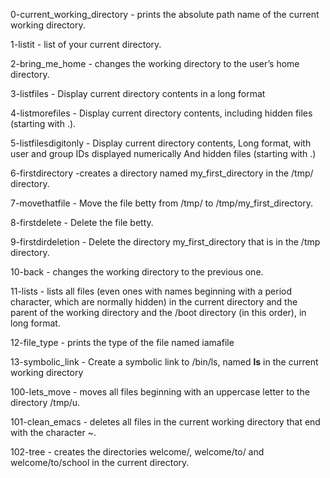 0-current_working_directory - prints the absolute path name of the current working directory.

1-listit - list of your current directory.

2-bring_me_home - changes the working directory to the user’s home directory.

3-listfiles - Display current directory contents in a long format

4-listmorefiles - Display current directory contents, including hidden files (starting with .). 

5-listfilesdigitonly - Display current directory contents, Long format, with user and group IDs displayed numerically And hidden files (starting with .)

6-firstdirectory -creates a directory named my_first_directory in the /tmp/ directory.

7-movethatfile - Move the file betty from /tmp/ to /tmp/my_first_directory.

8-firstdelete - Delete the file betty.

9-firstdirdeletion - Delete the directory my_first_directory that is in the /tmp directory.

10-back - changes the working directory to the previous one.

11-lists -  lists all files (even ones with names beginning with a period character, which are normally hidden) in the current directory and the parent of the working directory and the /boot directory (in this order), in long format.

12-file_type - prints the type of the file named iamafile

13-symbolic_link - Create a symbolic link to /bin/ls, named __ls__ in the current working directory

100-lets_move - moves all files beginning with an uppercase letter to the directory /tmp/u.

101-clean_emacs - deletes all files in the current working directory that end with the character ~.

102-tree - creates the directories welcome/, welcome/to/ and welcome/to/school in the current directory.


